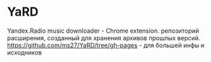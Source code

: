 # YaRD
Yandex.Radio music downloader - Chrome extension. репозиторий расширения, созданный для хранения архивов прошлых версий.
https://github.com/ms27/YaRD/tree/gh-pages - для большей инфы и исходников
